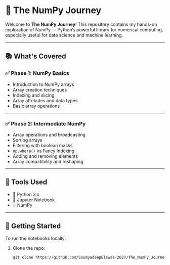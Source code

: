 # 🧮 The NumPy Journey

Welcome to **The NumPy Journey**! This repository contains my hands-on exploration of NumPy — Python’s powerful library for numerical computing, especially useful for data science and machine learning.

---

## 📚 What's Covered

### ✅ Phase 1: NumPy Basics
- Introduction to NumPy arrays
- Array creation techniques
- Indexing and slicing
- Array attributes and data types
- Basic array operations

---

### ✅ Phase 2: Intermediate NumPy
- Array operations and broadcasting
- Sorting arrays
- Filtering with boolean masks
- `np.where()` vs Fancy Indexing
- Adding and removing elements
- Array compatibility and reshaping

---

## 📓 Tools Used
- 🐍 Python 3.x
- 📓 Jupyter Notebook
- 💡 NumPy

---

## 🚀 Getting Started

To run the notebooks locally:

1. Clone the repo:   
   ```bash
   git clone https://github.com/SoumyadeepBiswas-2027/The_NumPy_Journey.git
